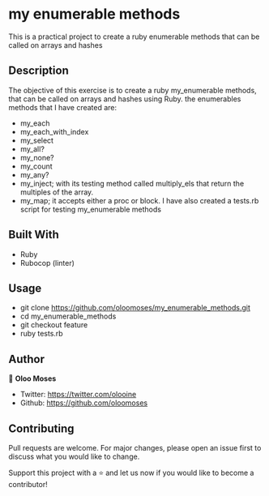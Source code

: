 # my enumerable methods
This is a practical project to create a ruby enumerable methods that can be called on arrays and hashes

## Description
The objective of this exercise is to create a ruby my_enumerable methods, that can be called on arrays and hashes using Ruby.
the enumerables methods that I have created are:
  - my_each
  - my_each_with_index
  - my_select
  - my_all?
  - my_none?
  - my_count
  - my_any?
  - my_inject; with its testing method called multiply_els that return the multiples of the array.
  - my_map; it accepts either a proc or block.
I have also created a tests.rb script for testing my_enumerable methods  

## Built With
  - Ruby
  - Rubocop (linter)
  
## Usage
  - git clone https://github.com/oloomoses/my_enumerable_methods.git
  - cd my_enumerable_methods
  - git checkout feature
  - ruby tests.rb 

## Author
👨 **Oloo Moses**
- Twitter: https://twitter.com/olooine
- Github: https://github.com/oloomoses

## Contributing
Pull requests are welcome. For major changes, please open an issue first to discuss what you would like to change.

Support this project with a ⭐️ and let us now if you would like to become a contributor!

